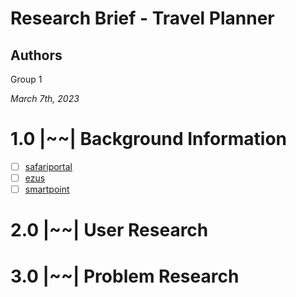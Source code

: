 # Research Brief - Travel Planner

## Authors
Group 1

*March 7th, 2023*

# 1.0 |~~| Background Information
* [ ] [safariportal](https://www.safariportal.app/)
* [ ] [ezus](https://ezus.io/)
* [ ] [smartpoint](https://www.travelport.com/products/smartpoint-cloud)

# 2.0 |~~| User Research

# 3.0 |~~| Problem Research
